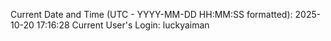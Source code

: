 Current Date and Time (UTC - YYYY-MM-DD HH:MM:SS formatted): 2025-10-20 17:16:28
Current User's Login: luckyaiman
